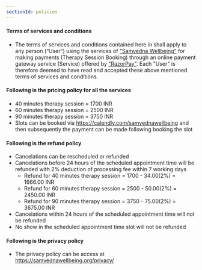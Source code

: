 ```yaml
---
sectionId: policies
---
```


#### Terms of services and conditions

- The terms of services and conditions contained here in shall apply to any person (“User”) using the services of ["Samvedna Wellbeing"](https://samvednawellbeing.org/) for making payments (Therapy Session Booking) through an online payment gateway service (Service) offered by ["RazorPay"](https://razorpay.com/). Each "User" is therefore deemed to have read and accepted these above mentioned terms of services and conditions.

#### Following is the pricing policy for all the services

- 40 minutes therapy session = 1700 INR
- 60 minutes therapy session = 2500 INR
- 90 minutes therapy session = 3750 INR
- Slots can be booked via https://calendly.com/samvednawellbeing and then subsequently the payment can be made following booking the slot

#### Following is the refund policy

- Cancelations can be rescheduled or refunded
- Cancelations before 24 hours of the scheduled appointment time will be refunded with 2% deduction of processing fee within 7 working days
  - Refund for 40 minutes therapy session = 1700 - 34.00(2%) = 1666.00 INR 
  - Refund for 60 minutes therapy session = 2500 - 50.00(2%) = 2450.00 INR
  - Refund for 90 minutes therapy session = 3750 - 75.00(2%) = 3675.00 INR
- Cancelations within 24 hours of the scheduled appointment time will not be refunded
- No show in the scheduled appointment time slot will not be refunded

#### Following is the privacy policy

- The privacy policy can be access at https://samvednawellbeing.org/privacy/